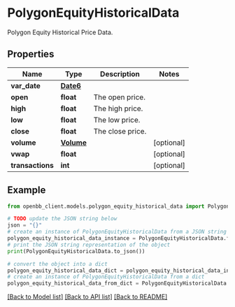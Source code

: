 # PolygonEquityHistoricalData

Polygon Equity Historical Price Data.

## Properties

Name | Type | Description | Notes
------------ | ------------- | ------------- | -------------
**var_date** | [**Date6**](Date6.md) |  | 
**open** | **float** | The open price. | 
**high** | **float** | The high price. | 
**low** | **float** | The low price. | 
**close** | **float** | The close price. | 
**volume** | [**Volume**](Volume.md) |  | [optional] 
**vwap** | **float** |  | [optional] 
**transactions** | **int** |  | [optional] 

## Example

```python
from openbb_client.models.polygon_equity_historical_data import PolygonEquityHistoricalData

# TODO update the JSON string below
json = "{}"
# create an instance of PolygonEquityHistoricalData from a JSON string
polygon_equity_historical_data_instance = PolygonEquityHistoricalData.from_json(json)
# print the JSON string representation of the object
print(PolygonEquityHistoricalData.to_json())

# convert the object into a dict
polygon_equity_historical_data_dict = polygon_equity_historical_data_instance.to_dict()
# create an instance of PolygonEquityHistoricalData from a dict
polygon_equity_historical_data_from_dict = PolygonEquityHistoricalData.from_dict(polygon_equity_historical_data_dict)
```
[[Back to Model list]](../README.md#documentation-for-models) [[Back to API list]](../README.md#documentation-for-api-endpoints) [[Back to README]](../README.md)


